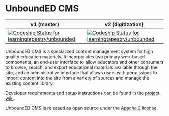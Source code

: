 # UnboundED CMS

| v1 (master) | v2 (digitization) |
|-------------|-------------------|
| [ ![Codeship Status for learningtapestry/unbounded](https://codeship.com/projects/bae631f0-5a22-0133-cd42-72256058fde0/status?branch=master)](https://codeship.com/projects/110252) | [ ![Codeship Status for learningtapestry/unbounded](https://codeship.com/projects/bae631f0-5a22-0133-cd42-72256058fde0/status?branch=digitization)](https://codeship.com/projects/110252) |



UnboundED CMS is a specialized content management system for high quality
education materials. It incorporates two primary web-based components; an end-user interface to allow educators and other consumers to browse, search, and export educational materials available through the site, and an administrative interface that allows users with permissions to import content into the site from a variety of sources and manage the existing content library.

Developer requirements and setup instructions can be found in the [project wiki](https://github.com/learningtapestry/unbounded/wiki/Deployment-notes).

UnboundED CMS is released as open source under the [Apache 2 license](LICENSE.md).

